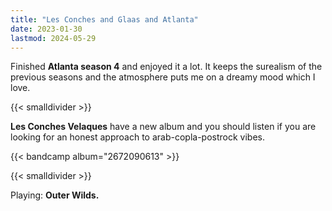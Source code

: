 ```yaml
---
title: "Les Conches and Glaas and Atlanta"
date: 2023-01-30
lastmod: 2024-05-29
---
```


Finished **Atlanta season 4** and enjoyed it a lot. It keeps the surealism of the previous seasons and the atmosphere puts me on a dreamy mood which I love.

{{< smalldivider  >}}

**Les Conches Velaques** have a new album and you should listen if you are looking for an honest approach to arab-copla-postrock vibes.

{{< bandcamp album="2672090613" >}}
<!-- 

{{< only-desktop >}}
<div style="display: flex; justify-content: center;">
<iframe style="border: 0; width: 700px; height: 230px;" src="https://bandcamp.com/EmbeddedPlayer/album=2672090613/size=large/bgcol=ffffff/linkcol=0687f5/tracklist=true/artwork=small/transparent=true/" seamless><a href="https://lesconchesvelasques.bandcamp.com/album/sitio-y-lacer-a-lp">sitio y lacería - lp by les conches velasques</a></iframe>
</div>
{{< /only-desktop >}}



{{< only-mobile >}}
<div style="display: flex; justify-content: center;">
<iframe style="border: 0; width: 350px; height: 500px;" src="https://bandcamp.com/EmbeddedPlayer/album=2672090613/size=large/bgcol=ffffff/linkcol=0687f5/tracklist=true/transparent=true/" seamless><a href="https://lesconchesvelasques.bandcamp.com/album/sitio-y-lacer-a-lp">sitio y lacería - lp by les conches velasques</a></iframe>
</div>
{{< /only-mobile >}} -->


{{< smalldivider  >}}

Playing: **Outer Wilds.**





